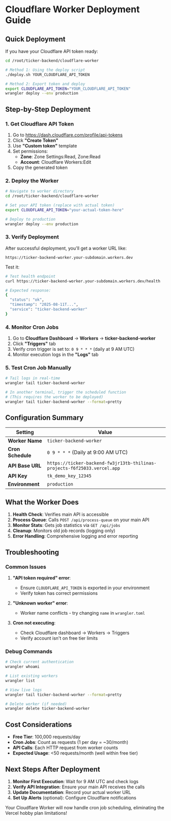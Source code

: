 # Cloudflare Worker Deployment Guide

## Quick Deployment

If you have your Cloudflare API token ready:

```bash
cd /root/ticker-backend/cloudflare-worker

# Method 1: Using the deploy script
./deploy.sh YOUR_CLOUDFLARE_API_TOKEN

# Method 2: Export token and deploy
export CLOUDFLARE_API_TOKEN="YOUR_CLOUDFLARE_API_TOKEN"
wrangler deploy --env production
```

## Step-by-Step Deployment

### 1. Get Cloudflare API Token

1. Go to https://dash.cloudflare.com/profile/api-tokens
2. Click **"Create Token"**
3. Use **"Custom token"** template
4. Set permissions:
   - **Zone**: Zone Settings:Read, Zone:Read  
   - **Account**: Cloudflare Workers:Edit
5. Copy the generated token

### 2. Deploy the Worker

```bash
# Navigate to worker directory
cd /root/ticker-backend/cloudflare-worker

# Set your API token (replace with actual token)
export CLOUDFLARE_API_TOKEN="your-actual-token-here"

# Deploy to production
wrangler deploy --env production
```

### 3. Verify Deployment

After successful deployment, you'll get a worker URL like:
```
https://ticker-backend-worker.your-subdomain.workers.dev
```

Test it:
```bash
# Test health endpoint
curl https://ticker-backend-worker.your-subdomain.workers.dev/health

# Expected response:
{
  "status": "ok",
  "timestamp": "2025-08-11T...",
  "service": "ticker-backend-worker"
}
```

### 4. Monitor Cron Jobs

1. Go to **Cloudflare Dashboard** → **Workers** → **ticker-backend-worker**
2. Click **"Triggers"** tab
3. Verify cron trigger is set to: `0 9 * * *` (daily at 9 AM UTC)
4. Monitor execution logs in the **"Logs"** tab

### 5. Test Cron Job Manually

```bash
# Tail logs in real-time
wrangler tail ticker-backend-worker

# In another terminal, trigger the scheduled function
# (This requires the worker to be deployed)
wrangler tail ticker-backend-worker --format=pretty
```

## Configuration Summary

| Setting | Value |
|---------|-------|
| **Worker Name** | `ticker-backend-worker` |
| **Cron Schedule** | `0 9 * * *` (Daily at 9:00 AM UTC) |
| **API Base URL** | `https://ticker-backend-fw3jr13tb-thilinas-projects-f6f25033.vercel.app` |
| **API Key** | `tk_demo_key_12345` |
| **Environment** | `production` |

## What the Worker Does

1. **Health Check**: Verifies main API is accessible
2. **Process Queue**: Calls `POST /api/process-queue` on your main API
3. **Monitor Stats**: Gets job statistics via `GET /api/jobs`  
4. **Cleanup**: Monitors old job records (logging only)
5. **Error Handling**: Comprehensive logging and error reporting

## Troubleshooting

### Common Issues

1. **"API token required" error**:
   - Ensure `CLOUDFLARE_API_TOKEN` is exported in your environment
   - Verify token has correct permissions

2. **"Unknown worker" error**:
   - Worker name conflicts - try changing `name` in `wrangler.toml`

3. **Cron not executing**:
   - Check Cloudflare dashboard → Workers → Triggers
   - Verify account isn't on free tier limits

### Debug Commands

```bash
# Check current authentication
wrangler whoami

# List existing workers
wrangler list

# View live logs
wrangler tail ticker-backend-worker --format=pretty

# Delete worker (if needed)
wrangler delete ticker-backend-worker
```

## Cost Considerations

- **Free Tier**: 100,000 requests/day
- **Cron Jobs**: Count as requests (1 per day = ~30/month)
- **API Calls**: Each HTTP request from worker counts
- **Expected Usage**: <50 requests/month (well within free tier)

## Next Steps After Deployment

1. **Monitor First Execution**: Wait for 9 AM UTC and check logs
2. **Verify API Integration**: Ensure your main API receives the calls
3. **Update Documentation**: Record your actual worker URL
4. **Set Up Alerts** (optional): Configure Cloudflare notifications

Your Cloudflare Worker will now handle cron job scheduling, eliminating the Vercel hobby plan limitations!